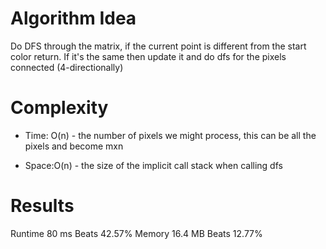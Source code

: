 # Algorithm Idea

Do DFS through the matrix, if the current point is different from the start color return. If it's the same then update it and do dfs for the pixels connected (4-directionally)

# Complexity

- Time: O(n) - the number of pixels we might process, this can be all the pixels and become mxn

- Space:O(n) - the size of the implicit call stack when calling dfs

# Results

Runtime
80 ms
Beats
42.57%
Memory
16.4 MB
Beats
12.77%